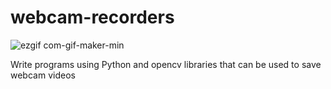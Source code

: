 # webcam-recorders


![ezgif com-gif-maker-min](https://user-images.githubusercontent.com/83763809/143150097-99b694de-ddf8-4dde-89f1-82a8f62cde9c.gif)

Write programs using Python and opencv libraries that can be used to save webcam videos
